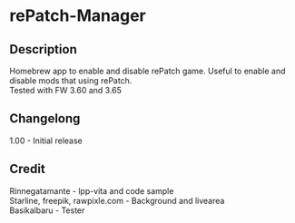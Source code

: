 # rePatch-Manager
## Description
Homebrew app to enable and disable rePatch game. Useful to enable and disable mods that using rePatch.  
Tested with FW 3.60 and 3.65

## Changelong
1.00 - Initial release

## Credit
Rinnegatamante - lpp-vita and code sample  
Starline, freepik, rawpixle.com - Background and livearea  
Basikalbaru - Tester
